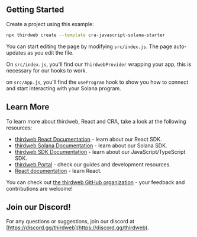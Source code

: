 ## Getting Started

Create a project using this example:

```bash
npx thirdweb create --template cra-javascript-solana-starter
```

You can start editing the page by modifying `src/index.js`. The page auto-updates as you edit the file.

On `src/index.js`, you'll find our `ThirdwebProvider` wrapping your app, this is necessary for our hooks to work.

on `src/App.js`, you'll find the `useProgram` hook to show you how to connect and start interacting with your Solana program.

## Learn More

To learn more about thirdweb, React and CRA, take a look at the following resources:

- [thirdweb React Documentation](https://portal.thirdweb.com/react) - learn about our React SDK.
- [thirdweb Solana Documentation](https://portal.thirdweb.com/solana) - learn about our Solana SDK.
- [thirdweb SDK Documentation](https://portal.thirdweb.com/sdk) - learn about our JavaScript/TypeScript SDK.
- [thirdweb Portal](https://docs.thirdweb.com/react) - check our guides and development resources.
- [React documentation](https://reactjs.org/) - learn React.

You can check out [the thirdweb GitHub organization](https://github.com/thirdweb-dev) - your feedback and contributions are welcome!

## Join our Discord!

For any questions or suggestions, join our discord at [https://discord.gg/thirdweb](https://discord.gg/thirdweb).
